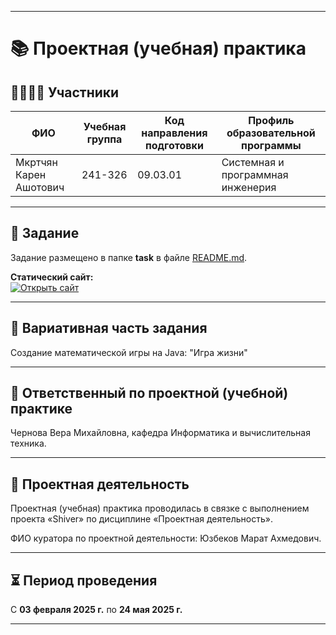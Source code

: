 
---

# 📚 Проектная (учебная) практика

## 👨‍👩‍👧‍👦 Участники

| ФИО             | Учебная группа | Код направления подготовки | Профиль образовательной программы |
|-----------------|----------------|---------------------------|-------------------------------------|
| Мкртчян Карен Ашотович | 241-326       | 09.03.01                | Системная и программная инженерия |

---

## 📝 Задание

Задание размещено в папке **task** в файле [README.md](task/README.md).

**Статический сайт:**  
[![Открыть сайт](https://img.shields.io/badge/%F0%9F%9A%80%20Открыть%20сайт-blue)]([https://karench0.github.io/123/](https://karench0.github.io/project_practice/))

---

## 🌟 Вариативная часть задания

Создание математической игры на Java: "Игра жизни"

---

## 🏅 Ответственный по проектной (учебной) практике

Чернова Вера Михайловна, кафедра Информатика и вычислительная техника.

---

## 💼 Проектная деятельность

Проектная (учебная) практика проводилась в связке с выполнением проекта «Shiver» по дисциплине «Проектная деятельность».

ФИО куратора по проектной деятельности: Юзбеков Марат Ахмедович.

---

## ⏳ Период проведения

С **03 февраля 2025 г.** по **24 мая 2025 г.**

---

